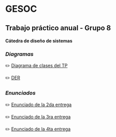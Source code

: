 # GESOC
## Trabajo práctico anual - Grupo 8
#### Cátedra de diseño de sistemas

### _Diagramas_

:pencil2: [Diagrama de clases del TP](https://app.lucidchart.com/invitations/accept/96a82918-6e3f-4137-b4e5-165e4aa94e41)

:pencil2: [DER](https://app.lucidchart.com/invitations/accept/2c9ad8eb-c7f9-4e1b-a665-d081ba4bba72)

### _Enunciados_

:pencil2: [Enunciado de la 2da  entrega](https://docs.google.com/document/d/1kyp7tWioN97UBATva0LFa-5kYsiIqOMAO4Lyphjs0ws/edit?usp=sharing)

:pencil2: [Enunciado de la 3ra entrega](https://docs.google.com/document/d/1mtYaUC0X5NH-vHnJxd1mKQrZOiyMTVpM0VnbK05cD3g/edit)

:pencil2: [Enunciado de la 4ta entrega](https://docs.google.com/document/d/1GNJDaTuO192ntS5Y8sqic2sucV5HPIvHt3izsl-ySLs/edit)
